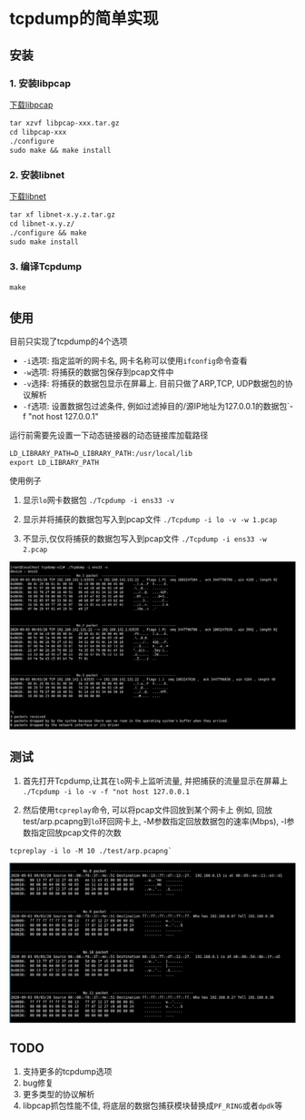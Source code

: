  # tcpdump的简单实现
 
 ## 安装
 
 ### 1. 安装libpcap
 
 [下载libpcap](https://www.tcpdump.org/release/libpcap-1.9.1.tar.gz)
 ```
 tar xzvf libpcap-xxx.tar.gz
 cd libpcap-xxx
 ./configure
 sudo make && make install
 ```
 ### 2. 安装libnet
 [下载libnet](https://github.com/libnet/libnet/releases)
 ```
 tar xf libnet-x.y.z.tar.gz
 cd libnet-x.y.z/
 ./configure && make
 sudo make install
 ```
 ### 3. 编译Tcpdump
 
 `make`
 
 ## 使用
 
 目前只实现了tcpdump的4个选项
 * `-i`选项: 指定监听的网卡名, 网卡名称可以使用`ifconfig`命令查看
 * `-w`选项: 将捕获的数据包保存到pcap文件中
 * `-v`选择: 将捕获的数据包显示在屏幕上. 目前只做了ARP,TCP, UDP数据包的协议解析
 * `-f`选项: 设置数据包过滤条件, 例如过滤掉目的/源IP地址为127.0.0.1的数据包`-f "not host 127.0.0.1"
 
 运行前需要先设置一下动态链接器的动态链接库加载路径
 ```
 LD_LIBRARY_PATH=D_LIBRARY_PATH:/usr/local/lib
 export LD_LIBRARY_PATH
 ```
 使用例子
 1. 显示`lo`网卡数据包
 `./Tcpdump -i ens33 -v`
 2. 显示并将捕获的数据包写入到pcap文件
 `./Tcpdump -i lo -v -w 1.pcap`
 
 3. 不显示,仅仅将捕获的数据包写入到pcap文件
 `./Tcpdump -i ens33 -w  2.pcap`
 
 ![在ens33网口上监听并将数据包显示到屏幕上](https://github.com/shuailw/mytcpdump/blob/master/test/2.png)
 
 ## 测试
 
 1. 首先打开Tcpdump,让其在`lo`网卡上监听流量, 并把捕获的流量显示在屏幕上
 `./Tcpdump -i lo -v -f "not host 127.0.0.1`

 2. 然后使用`tcpreplay`命令, 可以将pcap文件回放到某个网卡上
 例如, 回放test/arp.pcapng到`lo`环回网卡上, -M参数指定回放数据包的速率(Mbps), -l参数指定回放pcap文件的次数
 ```
 tcpreplay -i lo -M 10 ./test/arp.pcapng`
 ```
 
 ![测试](https://github.com/shuailw/mytcpdump/blob/master/test/1.png)
 ## TODO
 1. 支持更多的tcpdump选项
 2. bug修复
 3. 更多类型的协议解析
 4. libpcap抓包性能不佳, 将底层的数据包捕获模块替换成`PF_RING`或者`dpdk`等
 
 
 
